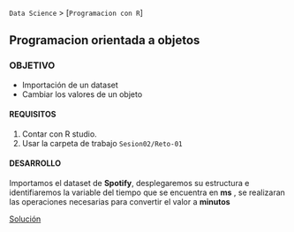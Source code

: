 `Data Science` > [`Programacion con R`]
## Programacion orientada a objetos  

### OBJETIVO
- Importación de un dataset
- Cambiar los valores de un objeto

#### REQUISITOS
1. Contar con R studio.
1. Usar la carpeta de trabajo `Sesion02/Reto-01`

#### DESARROLLO
Importamos el dataset de **Spotify**, desplegaremos su estructura e identifiaremos la variable del tiempo que se encuentra en **ms** , se realizaran las operaciones necesarias para convertir el valor a **minutos**

[Solución](solucion)


